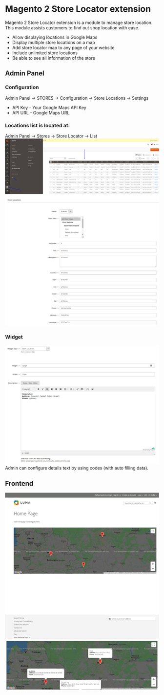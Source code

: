 # Magento 2 Store Locator extension  
Magento 2 Store Locator extension is a module to manage store location.  
This module assists customers to find out shop location with ease.  

* Allow displaying locations in Google Maps
* Display multiple store locations on a map
* Add store locator map to any page of your website
* Include unlimited store locations
* Be able to see all information of the store

## Admin Panel  
### Configuration  
Admin Panel -> STORES -> Configuration -> Store Locations -> Settings  
* API Key - Your Google Maps API Key  
* API URL - Google Maps URL  

### Locations list is located at:  
Admin Panel -> Stores -> Store Locator -> List  
![Locations List](https://github.com/nans/devdocs/blob/master/StoreLocator/admin_list.png "List page")  
![Location Edit Form](https://github.com/nans/devdocs/blob/master/StoreLocator/admin_edit_form.png "Edit form")  

### Widget  
![Widget form](https://github.com/nans/devdocs/blob/master/StoreLocator/admin_widget_options.png "Widget options")  
Admin can configure details text by using codes (with auto filling data).  

## Frontend  
![Widget](https://github.com/nans/devdocs/blob/master/StoreLocator/home_page_widget.png "Widget")  
![Details](https://github.com/nans/devdocs/blob/master/StoreLocator/home_page_widget_details_page.png "Details")  
